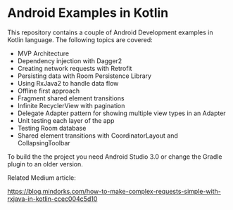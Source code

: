 # Android Examples in Kotlin

This repository contains a couple of Android Development examples in Kotlin language. The following topics are covered:

* MVP Architecture
* Dependency injection with Dagger2
* Creating network requests with Retrofit
* Persisting data with Room Persistence Library
* Using RxJava2 to handle data flow
* Offline first approach
* Fragment shared element transitions
* Infinite RecyclerView with pagination
* Delegate Adapter pattern for showing multiple view types in an Adapter
* Unit testing each layer of the app
* Testing Room database
* Shared element transitions with CoordinatorLayout and CollapsingToolbar

To build the the project you need Android Studio 3.0 or change the Gradle plugin to an older version.

Related Medium article:

https://blog.mindorks.com/how-to-make-complex-requests-simple-with-rxjava-in-kotlin-ccec004c5d10
